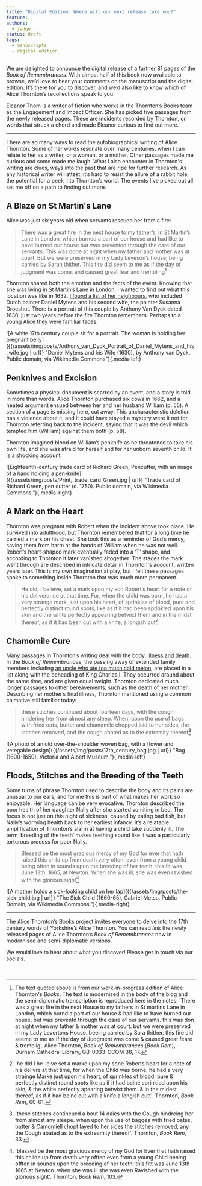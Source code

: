```yaml
---
title: "Digital Edition: Where will our next release take you?"
feature: 
authors:
  - jedge
status: draft
tags:
  - manuscripts
  - digital edition
---
```



We are delighted to announce the digital release of a further 81 pages of the *Book of Remembrances*. With almost half of this book now available to browse, we’d love to hear your comments on the manuscript and the digital edition. It’s there for you to discover, and we’d also like to know which of Alice Thornton’s recollections speak to you.

Eleanor Thom is a writer of fiction who works in the Thornton’s Books team as the Engagement and Impact Officer. She has picked five passages from the newly released pages. These are incidents recorded by Thornton, or words that struck a chord and made Eleanor curious to find out more. 

***

There are so many ways to read the autobiographical writing of Alice Thornton. Some of her words resonate over many centuries, when I can relate to her as a writer, or a woman, or a mother. Other passages made me curious and some made me laugh. What I also encounter in Thornton's writing are clues, ways into the past that are ripe for further research. As any historical writer will attest, it’s hard to resist the allure of a rabbit hole, the potential for a peek into Thornton’s world. The events I've picked out all set me off on a path to finding out more.


## A Blaze on St Martin's Lane

Alice was just six years old when servants rescued her from a fire:

>There was a great fire in the next house to my father’s, in St Martin’s Lane in London, which burned a part of our house and had like to have burned our house but was prevented through the care of our servants. This was done at night when my father and mother was at court. But we were preserved in my Lady Leveson’s house, being carried by Sarah thither. This fire did seem to me as if the day of judgment was come, and caused great fear and trembling[^1]

Thornton shared both the emotion and the facts of the event. Knowing that she was living in St Martin’s Lane in London, I wanted to find out what this location was like in 1632. [I found a list of her neighbours](https://www.british-history.ac.uk/survey-london/vol20/pt3/pp115-122), who included Dutch painter Daniel Mytens and his second wife, the painter Susanna Droeshut. There is a portrait of this couple by Anthony Van Dyck dated 1630, just two years before the fire Thornton remembers. Perhaps to a young Alice they were familiar faces. 

![A white 17th century couple sit for a portrait. The woman is holding her pregnant belly]({{/assets/img/posts/Anthony_van_Dyck_Portrait_of_Daniel_Mytens_and_his_wife.jpg | url}} "Daniel Mytens and his Wife (1630), by Anthony van Dyck. Public domain, via Wikimedia Commons"){.media-left}

## Penknives and Excision

Sometimes a physical document is scarred by an event, and a story is told in more than words. Alice Thornton purchased six cows in 1662, and a heated argument ensued between her and her husband William (p. 55). A section of a page is missing here, cut away. This uncharacteristic deletion has a violence about it, and it could have stayed a mystery were it not for Thornton referring back to the incident, saying  that it was the devil which tempted him (William) against them both (p. 58).

Thornton imagined blood on William’s penknife as he threatened to take his own life, and she was afraid for herself and for her unborn seventh child. It is a shocking account.

![Eighteenth-century trade card of Richard Green, Pencutter, with an image of a hand holding a pen-knife]({{/assets/img/posts/Print,_trade_card_Green.jpg | url}} "Trade card of Richard Green, pen cutter (c. 1750). Public domain, via Wikimedia Commons."){.media-right}

## A Mark on the Heart

Thornton was pregnant with Robert when the incident above took place. He survived into adulthood, but Thornton remembered that for a long time he carried a mark on his chest. She took this as a reminder of God’s mercy, saving them from harm at the hands of William when he was not well. Robert’s heart-shaped mark eventually faded into a ‘T’ shape, and according to Thornton it later vanished altogether. The stages the mark went through are described in intricate detail in Thornton's account, written years later. This is my own imagination at play, but I felt these passages spoke to something inside Thornton that was much more permanent.

>He did, I believe, set a mark upon my son Robert’s heart for a note of his deliverance at that time. For, when the child was born, he had a very strange mark, just upon his heart, of sprinkles of blood, pure and perfectly distinct round spots, like as if it had been sprinkled upon his skin and the white perfectly appearing betwixt them and in the midst thereof, as if it had been cut with a knife, a longish cut[^2]

## Chamomile Cure

Many passages in Thornton’s writing deal with the body, [illness and death](https://thornton.kdl.kcl.ac.uk/posts/blog/2023-03-14-remembrances-encounters-elspeth-graham/). In the *Book of Remembrances*, the passing away of extended family members including [an uncle who ate too much cold melon](https://www.historyworkshop.org.uk/food/forbidden-fruit/), are placed in a list along with the beheading of King Charles I. They occurred around about the same time, and are given equal weight. Thornton dedicated much longer passages to other bereavements, such as the death of her mother. Describing her mother’s final illness, Thornton mentioned using a common calmative still familiar today:

>these stitches continued about fourteen days, with the cough hindering her from almost any sleep. When, upon the use of bags with fried oats, butter and chamomile chopped laid to her sides, the stitches removed, and the cough abated as to the extremity thereof[^3] 

![A photo of an old over-the-shoulder woven bag, with a flower and vetegable design]({{/assets/img/posts/17th_century_bag.jpg | url}} "Bag (1600-1650). Victoria and Albert Museum."){.media-left}

## Floods, Stitches and the Breeding of the Teeth

Some turns of phrase Thornton used to describe the body and its pains are unusual to our ears, and for me this is part of what makes her work so enjoyable. Her language can be very evocative. Thornton described the poor health of her daughter Nally after she started vomiting in bed. The focus is not just on this night of sickness, caused by eating bad fish, but Nally’s worrying health back to her earliest infancy. It’s a relatable amplification of Thornton’s alarm at having a child take suddenly ill. The term ‘breeding of the teeth’ makes teething sound like it was a particularly torturous process for poor Nally. 

>Blessed be the most gracious mercy of my God for ever that hath raised this child up from death very often, even from a young child being often in sounds upon the breeding of her teeth: this fit was June 13th, 1665, at Newton. When she was ill, she was even ravished with the glorious sight[^4]

![A mother holds a sick-looking child on her lap]({{/assets/img/posts/the-sick-child.jpg | url}} "The Sick Child (1660-65), Gabriel Metsu. Public Domain, via Wikimedia Commons."){.media-right}

***

The Alice Thornton’s Books project invites everyone to delve into the 17th century words of Yorkshire’s Alice Thornton. You can read *link* the newly released pages of Alice Thornton’s *Book of Remembrances* now in modernised and semi-diplomatic versions. 

We would love to hear about what you discover! Please get in touch via our socials. 

<p>&nbsp;</p>

[^1]: The text quoted above is from our work-in-progress edition of Alice Thornton's *Books*. The text is modernised in the body of the blog and the semi-diplomatic transcription is reproduced here in the notes: ‘There was a great fire in the next House to my fathers in St martins Lane in London, which burnd a part of our house & had like to have burned our house, but was preventd through the caire of our servants. this was don at night when my father & mother was at court. but we were preserved in my Lady Levertons House. beeing carried by Sara thither. this fire did seeme to me as if the day of Judgment was come & caused great feare & tremblig’. Alice Thornton, _Book of Remembrances_ (_Book Rem_), Durham Cathedral Library, GB-0033-CCOM 38, 17.

[^2]: 'he did I be-leive set a marke upon my sone Roberts heart for a note of his delivre at that time, for when the Child was borne. he had a very strainge Marke just upon his heart, of sprinkles of blood, pure & perfectly distinct round spots like as if it had beine sprinkled upon his skin, & the white perfectly apearing betwixt them. & in the midest thereof, as if it had beine cut with a knife a longish cutt'. Thornton, _Book Rem_, 60-61.

[^3]: 'these stitches contineued a bout 14 daies with the Cough hindreing her from almost any sleepe. when upon the use of bagges with fried oates, butter & Camomiell chopt layed to her sides the stitches removed, any the Cough abated as to the extreamity thereof'. Thornton, _Book Rem_, 33.

[^4]: 'blessed be the most gracious mercy of my God for Ever that hath raised this childe up from death very offten even from a young Child beeing offten in sounds upon the breeding of her teeth: this fitt was June 13th 1665 at Newton. when she was ill she was even Ravished with the glorious sight'. Thornton, _Book Rem_, 103.